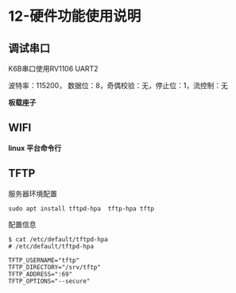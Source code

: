 # 12-硬件功能使用说明

## 调试串口

K6B串口使用RV1106 UART2

波特率：115200， 数据位：8，奇偶校验：⽆，停⽌位：1，流控制：⽆

**板载座子**





## WIFI

**linux 平台命令行**



## TFTP

服务器环境配置

```
sudo apt install tftpd-hpa 	tftp-hpa tftp
```



配置信息

```
$ cat /etc/default/tftpd-hpa
# /etc/default/tftpd-hpa

TFTP_USERNAME="tftp"
TFTP_DIRECTORY="/srv/tftp"
TFTP_ADDRESS=":69"
TFTP_OPTIONS="--secure"
```





